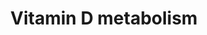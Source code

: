 ---
annotations:
- id: CL:0002620
  parent: animal cell
  type: Cell Type Ontology
  value: skin fibroblast
- id: PW:0001011
  parent: classic metabolic pathway
  type: Pathway Ontology
  value: vitamin D metabolic pathway
- id: DOID:10609
  type: Disease Ontology
  value: rickets
- id: PW:0000135
  parent: classic metabolic pathway
  type: Pathway Ontology
  value: metabolic pathway of cofactors, vitamins, nutrients
- id: CL:1000497
  parent: animal cell
  type: Cell Type Ontology
  value: kidney cell
- id: DOID:10573
  type: Disease Ontology
  value: osteomalacia
- id: CL:0000182
  parent: native cell
  type: Cell Type Ontology
  value: hepatocyte
authors:
- Mkutmon
- MaintBot
- Eweitz
description: Photochemical synthesis of vitamin D3 (cholecalciferol, D3) occurs cutaneously
  where pro-vitamin D3 (7-dehydrocholesterol) is converted to pre-vitamin D3 (pre-D3)
  in response to ultraviolet B (sunlight) exposure. DHCR7 encodes the enzyme 7-dehydrocholesterol
  (7-DHC) reductase, which converts 7-DHC to cholesterol, thereby removing the substrate
  from the synthetic pathway of vitamin D3, a precursor of 25-hydroxyvitamin D3.The
  finding that common variants at DHCR7 are strongly associated with circulating 25-hydroxyvitamin
  D concentrations suggests that this enzyme could have a larger role in regulation
  of vitamin D status than has previously been recognised. Vitamin D3, obtained from
  the isomerization of pre-vitamin D3 in the epidermal basal layers or intestinal
  absorption of natural and fortified foods and supplements, binds to vitamin D-binding
  protein (DBP) in the bloodstream, and is transported to the liver. D3 is hydroxylated
  by liver 25-hydroxylases (25-OHase). The resultant 25-hydroxycholecalciferol (25(OH)D3)
  is 1-hydroxylated in the kidney by 25-hydroxyvitamin D3-1 -hydroxylase (1-OHase).
  This yields the active secosteroid 1 ,25(OH)2D3 (calcitriol), which has different
  effects on various target tissues. The synthesis of 1,25(OH)2D3 from 25(OH)D3 is
  stimulated by parathyroid hormone (PTH) and suppressed by Ca2+, Pi and 1,25(OH)2D3
  itself. The rate-limiting step in catabolism is the degradation of 25(OH)D3 and
  1,25(OH)2D3 to 24,25(OH)D3 and 1,24,25(OH)2D3, respectively,which occurs through
  24-hydroxylation by 25-hydroxyvitamin D 24-hydroxylase (24-OHase), encoded by the
  CYP24A1 gene. 24,25(OH)D3 and 1,24,25(OH)2D3 are consequently excreted. Vitamin
  D activity is mediated through binding of 1,25(OH)2D3 to the vitamin D receptor
  (VDR), which can regulate transcription of other genes involved in cell regulation,
  growth, and immunity. VDR modulates the expression of genes by forming a heterodimer
  complex with retinoid-X-receptors (RXR).
last-edited: 2021-05-21
organisms:
- Bos taurus
redirect_from:
- /index.php/Pathway:WP3162
- /instance/WP3162
revision: null
schema-jsonld:
- '@context': https://schema.org/
  '@id': https://wikipathways.github.io/pathways/WP3162.html
  '@type': Dataset
  creator:
    '@type': Organization
    name: WikiPathways
  description: Photochemical synthesis of vitamin D3 (cholecalciferol, D3) occurs
    cutaneously where pro-vitamin D3 (7-dehydrocholesterol) is converted to pre-vitamin
    D3 (pre-D3) in response to ultraviolet B (sunlight) exposure. DHCR7 encodes the
    enzyme 7-dehydrocholesterol (7-DHC) reductase, which converts 7-DHC to cholesterol,
    thereby removing the substrate from the synthetic pathway of vitamin D3, a precursor
    of 25-hydroxyvitamin D3.The finding that common variants at DHCR7 are strongly
    associated with circulating 25-hydroxyvitamin D concentrations suggests that this
    enzyme could have a larger role in regulation of vitamin D status than has previously
    been recognised. Vitamin D3, obtained from the isomerization of pre-vitamin D3
    in the epidermal basal layers or intestinal absorption of natural and fortified
    foods and supplements, binds to vitamin D-binding protein (DBP) in the bloodstream,
    and is transported to the liver. D3 is hydroxylated by liver 25-hydroxylases (25-OHase).
    The resultant 25-hydroxycholecalciferol (25(OH)D3) is 1-hydroxylated in the kidney
    by 25-hydroxyvitamin D3-1 -hydroxylase (1-OHase). This yields the active secosteroid
    1 ,25(OH)2D3 (calcitriol), which has different effects on various target tissues.
    The synthesis of 1,25(OH)2D3 from 25(OH)D3 is stimulated by parathyroid hormone
    (PTH) and suppressed by Ca2+, Pi and 1,25(OH)2D3 itself. The rate-limiting step
    in catabolism is the degradation of 25(OH)D3 and 1,25(OH)2D3 to 24,25(OH)D3 and
    1,24,25(OH)2D3, respectively,which occurs through 24-hydroxylation by 25-hydroxyvitamin
    D 24-hydroxylase (24-OHase), encoded by the CYP24A1 gene. 24,25(OH)D3 and 1,24,25(OH)2D3
    are consequently excreted. Vitamin D activity is mediated through binding of 1,25(OH)2D3
    to the vitamin D receptor (VDR), which can regulate transcription of other genes
    involved in cell regulation, growth, and immunity. VDR modulates the expression
    of genes by forming a heterodimer complex with retinoid-X-receptors (RXR).
  keywords:
  - 24,25-OH-
  - 7-Dehydro-
  - CYP24A1
  - CYP27A1
  - CYP27B1
  - CYP2R1
  - Ca
  - Calcidiol
  - Calcitriol
  - Cholecalciferol
  - Cholesterol
  - DHCR7
  - GC
  - Inactive
  - PTH
  - Pi
  - Previtamin D3
  - RXRA
  - RXRB
  - VDR
  - alpha-globulin
  - cholesterol
  - vitamin D
  license: CC0
  name: Vitamin D metabolism
seo: CreativeWork
title: Vitamin D metabolism
wpid: WP3162
---